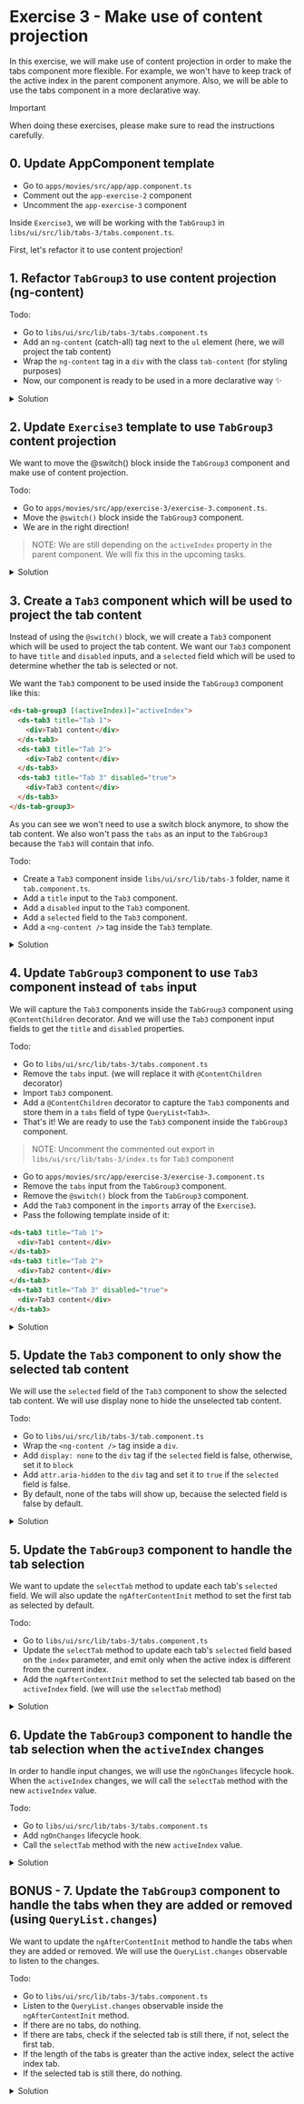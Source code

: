 # Exercise 3 - Make use of content projection

In this exercise, we will make use of content projection in order to make the tabs component more flexible. For example, we won't have to keep track of the active index in the parent component anymore. Also, we will be able to use the tabs component in a more declarative way.

> [!IMPORTANT]
> When doing these exercises, please make sure to read the instructions carefully.

## 0. Update AppComponent template

- Go to `apps/movies/src/app/app.component.ts`
- Comment out the `app-exercise-2` component
- Uncomment the `app-exercise-3` component

Inside `Exercise3`, we will be working with the `TabGroup3` in `libs/ui/src/lib/tabs-3/tabs.component.ts`.

First, let's refactor it to use content projection! 

## 1. Refactor `TabGroup3` to use content projection (ng-content)

Todo:
- Go to `libs/ui/src/lib/tabs-3/tabs.component.ts`
- Add an `ng-content` (catch-all) tag next to the `ul` element (here, we will project the tab content)
- Wrap the `ng-content` tag in a `div` with the class `tab-content` (for styling purposes)
- Now, our component is ready to be used in a more declarative way ✨

<details>
  <summary>Solution</summary>

```html
// libs/ui/src/lib/tabs-3/tabs.component.ts

<ul class="tab-header-items">
  ...
</ul>

<div class="tab-content">
  <ng-content />
</div>
```
</details>


## 2. Update `Exercise3` template to use `TabGroup3` content projection

We want to move the @switch() block inside the `TabGroup3` component and make use of content projection.

Todo:
- Go to `apps/movies/src/app/exercise-3/exercise-3.component.ts`.
- Move the `@switch()` block inside the `TabGroup3` component.
- We are in the right direction!

> NOTE: We are still depending on the `activeIndex` property in the parent component. We will fix this in the upcoming tasks.

<details>
  <summary>Solution</summary>

```html
// apps/movies/src/app/exercise-3/exercise-3.component.ts

<ds-tab-group3
  [tabs]="tabs"
  [(activeIndex)]="activeIndex"
  [centeredTabs]="centered"
  [fullWidthTabs]="fullWidth"
>
  @switch (activeIndex) {
    @case (0) {
      <div>Tab1 content</div>
    }
    @case (1) {
      <div>Tab2 content</div>
    }
    @case (2) {
      <div>Tab3 content</div>
    }
  }
</ds-tab-group3>

```

</details>

## 3. Create a `Tab3` component which will be used to project the tab content 

Instead of using the `@switch()` block, we will create a `Tab3` component which will be used to project the tab content.
We want our `Tab3` component to have `title` and `disabled` inputs, and a `selected` field which will be used to determine whether the tab is selected or not.

We want the `Tab3` component to be used inside the `TabGroup3` component like this:

```html
<ds-tab-group3 [(activeIndex)]="activeIndex">
  <ds-tab3 title="Tab 1">
    <div>Tab1 content</div>
  </ds-tab3>
  <ds-tab3 title="Tab 2">
    <div>Tab2 content</div>
  </ds-tab3>
  <ds-tab3 title="Tab 3" disabled="true">
    <div>Tab3 content</div>
  </ds-tab3>
</ds-tab-group3>
```

As you can see we won't need to use a switch block anymore, to show the tab content. We also won't pass the `tabs` as an input to the `TabGroup3` because the `Tab3` will contain that info.

Todo:
- Create a `Tab3` component inside `libs/ui/src/lib/tabs-3` folder, name it `tab.component.ts`.
- Add a `title` input to the `Tab3` component.
- Add a `disabled` input to the `Tab3` component.
- Add a `selected` field to the `Tab3` component.
- Add a `<ng-content />` tag inside the `Tab3` template.

<details>
  <summary>Solution</summary>

```ts
// libs/ui/src/lib/tabs-3/tab.component.ts
import { booleanAttribute, Component, Input } from '@angular/core';

@Component({
  selector: 'ds-tab3',
  template: `
    <ng-content />
  `,
  standalone: true,
})
export class Tab {
  @Input() title?: string;
  @Input({ transform: booleanAttribute }) disabled = false;

  selected = false;
}
```

As you can see, we are not using the `title` inside the template because, we will be using it inside the `TabGroup3` component. 

</details>

## 4. Update `TabGroup3` component to use `Tab3` component instead of `tabs` input

We will capture the `Tab3` components inside the `TabGroup3` component using `@ContentChildren` decorator. And we will use the `Tab3` component input fields to get the `title` and `disabled` properties.

Todo:
- Go to `libs/ui/src/lib/tabs-3/tabs.component.ts`
- Remove the `tabs` input. (we will replace it with `@ContentChildren` decorator)
- Import `Tab3` component.
- Add a `@ContentChildren` decorator to capture the `Tab3` components and store them in a `tabs` field of type `QueryList<Tab3>`.
- That's it! We are ready to use the `Tab3` component inside the `TabGroup3` component.

> NOTE: Uncomment the commented out export in `libs/ui/src/lib/tabs-3/index.ts` for `Tab3` component

- Go to `apps/movies/src/app/exercise-3/exercise-3.component.ts`
- Remove the `tabs` input from the `TabGroup3` component.
- Remove the `@switch()` block from the `TabGroup3` component.
- Add the `Tab3` component in the `imports` array of the `Exercise3`.
- Pass the following template inside of it:

```html
<ds-tab3 title="Tab 1">
  <div>Tab1 content</div>
</ds-tab3>
<ds-tab3 title="Tab 2">
  <div>Tab2 content</div>
</ds-tab3>
<ds-tab3 title="Tab 3" disabled="true">
  <div>Tab3 content</div>
</ds-tab3>
```

<details>
  <summary>Solution</summary>

```diff
// libs/ui/src/lib/tabs-3/tabs.component.ts

import { ContentChildren, QueryList } from '@angular/core';
import { Tab3 } from './tab.component';

@Component({...})
export class TabGroup3 {
-  @Input() tabs: Array<{ title: string; disabled?: boolean }> = [];
+  @ContentChildren(Tab3) tabs?: QueryList<Tab3>;
}
```
  
```ts
// apps/movies/src/app/exercise-3/exercise-3.component.ts

import { TabGroup3, Tab3 } from '@ng-ds-ws/ui';

@Component({
  selector: 'app-exercise-3',
  template: `
    // removed for brevity
  
    <ds-tab-group3
      [(activeIndex)]="activeIndex"
      [centeredTabs]="centered"
      [fullWidthTabs]="fullWidth">
      <ds-tab3 title="Tab 1">
        <div>Tab1 content</div>
      </ds-tab3>
      <ds-tab3 title="Tab 2">
        <div>Tab2 content</div>
      </ds-tab3>
      <ds-tab3 title="Tab 3" disabled="true">
        <div>Tab3 content</div>
      </ds-tab3>
    </ds-tab-group3>
  `,
  imports: [TabsSettingsComponent, TabGroup3, Tab3],
})
export class Exercise3 {}
```

It should look something like this:

![Exercise 3](./assets/exercise-3.png)

</details>

## 5. Update the `Tab3` component to only show the selected tab content

We will use the `selected` field of the `Tab3` component to show the selected tab content. We will use display none to hide the unselected tab content.

Todo:
- Go to `libs/ui/src/lib/tabs-3/tab.component.ts`
- Wrap the `<ng-content />` tag inside a `div`.
- Add `display: none` to the `div` tag if the `selected` field is false, otherwise, set it to `block`
- Add `attr.aria-hidden` to the `div` tag and set it to `true` if the `selected` field is false.
- By default, none of the tabs will show up, because the selected field is false by default.

<details>
  <summary>Solution</summary>

```html
 <div
  role="tabpanel"
  [style.display]="selected ? 'block' : 'none'"
  [attr.aria-hidden]="!selected">
  <!-- Needed to capture all the content of the tab -->
  <ng-content />
</div>
```

</details>

## 5. Update the `TabGroup3` component to handle the tab selection

We want to update the `selectTab` method to update each tab's `selected` field. We will also update the `ngAfterContentInit` method to set the first tab as selected by default.

Todo:
- Go to `libs/ui/src/lib/tabs-3/tabs.component.ts`
- Update the `selectTab` method to update each tab's `selected` field based on the `index` parameter, and emit only when the active index is different from the current index.
- Add the `ngAfterContentInit` method to set the selected tab based on the `activeIndex` field. (we will use the `selectTab` method)

<details>
  <summary>Solution</summary>

```ts
// libs/ui/src/lib/tabs-3/tabs.component.ts

@Component({...})
export class TabGroup3 implements AfterContentInit {
  @ContentChildren(Tab3) tabs?: QueryList<Tab3>;

  ngAfterContentInit() {
    if (this.tabs) {
      this.selectTab(this.activeIndex);
    }
  }

  selectTab(index: number) {
    this.tabs?.forEach((tab, i) => {
      tab.selected = i === index; // update each tab's selected field
    });

    if (this.activeIndex !== index) {
      this.activeIndexChange.emit(index);
    }
  }
}
```

Now, tab selection should work as expected when clicking on the tab header items. But, try to update the input above that says `Active Index`, it won't work. We will fix this in the next task.

</details>

## 6. Update the `TabGroup3` component to handle the tab selection when the `activeIndex` changes

In order to handle input changes, we will use the `ngOnChanges` lifecycle hook. When the `activeIndex` changes, we will call the `selectTab` method with the new `activeIndex` value.

Todo:
- Go to `libs/ui/src/lib/tabs-3/tabs.component.ts` 
- Add `ngOnChanges` lifecycle hook.
- Call the `selectTab` method with the new `activeIndex` value.

<details>
  <summary>Solution</summary>

```ts
ngOnChanges(changes: SimpleChanges) {
  if (changes['activeIndex'].currentValue) {
    this.selectTab(this.activeIndex);
  }
}
```

</details>
  
## BONUS - 7. Update the `TabGroup3` component to handle the tabs when they are added or removed (using `QueryList.changes`)

We want to update the `ngAfterContentInit` method to handle the tabs when they are added or removed. We will use the `QueryList.changes` observable to listen to the changes.

Todo:
- Go to `libs/ui/src/lib/tabs-3/tabs.component.ts`
- Listen to the `QueryList.changes` observable inside the `ngAfterContentInit` method.
- If there are no tabs, do nothing.
- If there are tabs, check if the selected tab is still there, if not, select the first tab.
- If the length of the tabs is greater than the active index, select the active index tab.
- If the selected tab is still there, do nothing.

<details>
  <summary>Solution</summary>

```ts
// libs/ui/src/lib/tabs-3/tabs.component.ts

import { ChangeDetectorRef, inject } from '@angular/core';

export class TabGroup3 implements AfterContentInit, OnChanges {
  private destroyRef = inject(DestroyRef);
  private cdr = inject(ChangeDetectorRef);

  ngAfterContentInit() {
    if (this.tabs) {
      // select the activeIndex by default
      this.selectTab(this.activeIndex);
      
      this.tabs.changes.pipe(takeUntilDestroyed(this.destroyRef)).subscribe((changes) => {
        const tabs = this.tabs?.toArray() || [];

        // if there are no tabs, do nothing
        if (tabs.length === 0) return;

        // check if the selected tab still exists
        const selectedTab = this.selectedTab();
        if (!selectedTab) {
          // try to select the previously selected tab index if it exists
          if (tabs.length > this.activeIndex && this.activeIndex !== null) {
            this.selectTab(this.activeIndex);
          } else {
            // select the first tab if the selected tab does not exist
            this.selectTab(0);
          }
        }
      });
    }
  }

  selectedTab() {
    return this.tabs?.find((tab) => tab.selected);
  }
}
```


Add this into `Exercise3` template:
```html
<div style="display: flex; justify-content: flex-start; gap: 5px">
  <button (click)="addTab()">Add tab</button>
  @for (tab of tabs; track $index) {
    <button (click)="removeTab($index)">
      Remove tab {{ tab.title }} - {{ $index }}
    </button>
  }
</div>

<br />

<ds-tab-group3
  [(activeIndex)]="activeIndex"
  [fullWidthTabs]="fullWidth"
  [centeredTabs]="centered">
  @for (tab of tabs; track $index) {
    <ds-tab3 [title]="tab.title">
      {{ tab.title }}
    </ds-tab3>
  }
</ds-tab-group3>
```

Add this into `Exercise3` class:
```ts
addTab() {
  this.tabs.push({
    title: 'New Tab' + (this.tabs.length + 1),
    disabled: Math.random() > 0.5,
  });
}
removeTab(index: number) {
  this.tabs.splice(index, 1);
}
```

Check the console to see the logs. You should see something like this:

![cd-error.png](assets%2Fcd-error.png)

Yes, an `ExpressionChangedAfterItHasBeenCheckedError` 😱.

You can fix it by wrapping everything inside `selectTab` method inside a `setTimeout` with a delay of 0 😄.

```ts
selectTab(index: number) {
  setTimeout(() => {
    this.tabs?.forEach((tab, i) => {
      tab.selected = i === index;
    });

    if (this.activeIndex !== index) {
      this.activeIndexChange.emit(index);
    }
  });
}
```

Open the console again, and you should see no errors.

Let's try to fix it in a better way. Signals 🚦!

On tab: `libs/ui/src/lib/tabs-3/tab.component.ts`
```ts
selected = signal(false);
```
```html
[style.display]="selected() ? 'block' : 'none'"
[attr.aria-hidden]="!selected()"
```

On tabgroup: `libs/ui/src/lib/tabs-3/tabs.component.ts`
```ts
selectTab(index: number) {
  this.tabs?.forEach((tab, i) => {
    tab.selected.set(i === index);
  });

  if (this.activeIndex !== index) {
    this.activeIndexChange.emit(index);
  }
} 

selectedTab() {
  return this.tabs?.find((tab) => tab.selected());
}
```

That's it! No more errors! 🎉 

</details>
